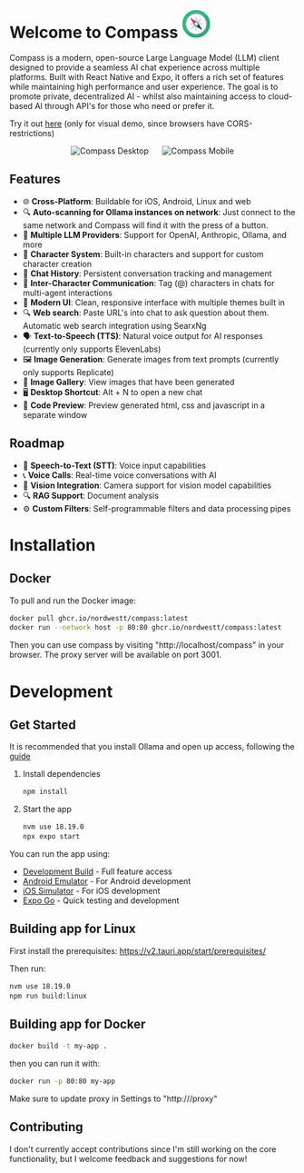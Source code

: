 # Welcome to Compass <img src="/assets/compass.png" alt="Compass Logo" height="50" /> 

Compass is a modern, open-source Large Language Model (LLM) client designed to provide a seamless AI chat experience across multiple platforms. Built with React Native and Expo, it offers a rich set of features while maintaining high performance and user experience.
The goal is to promote private, decentralized AI - whilst also maintaining access to cloud-based AI through API's for those who need or prefer it.

Try it out [here](https://nordwestt.com/compass) (only for visual demo, since browsers have CORS-restrictions)

<p align="center">
<img src="https://github.com/user-attachments/assets/f95389af-4378-466f-87e2-142638c1f422" alt="Compass Desktop" height="300" />
   &nbsp;&nbsp;&nbsp;&nbsp;
<img src="https://github.com/user-attachments/assets/02f206c1-9522-4264-bb18-c6f3cde8e152" alt="Compass Mobile" height="300"/>
</p>


## Features

- 🌐 **Cross-Platform**: Buildable for iOS, Android, Linux and web
- 🔍 **Auto-scanning for Ollama instances on network**: Just connect to the same network and Compass will find it with the press of a button.
- 🤖 **Multiple LLM Providers**: Support for OpenAI, Anthropic, Ollama, and more
- 👥 **Character System**: Built-in characters and support for custom character creation
- 💬 **Chat History**: Persistent conversation tracking and management
- 🤝 **Inter-Character Communication**: Tag (@) characters in chats for multi-agent interactions
- 🎨 **Modern UI**: Clean, responsive interface with multiple themes built in
- 🔍 **Web search**: Paste URL's into chat to ask question about them. Automatic web search integration using SearxNg
- 🗣️ **Text-to-Speech (TTS)**: Natural voice output for AI responses (currently only supports ElevenLabs)
- 🖼️ **Image Generation**: Generate images from text prompts (currently only supports Replicate)
- 📁 **Image Gallery**: View images that have been generated
- 🖥️ **Desktop Shortcut**: Alt + N to open a new chat
- 📝 **Code Preview**: Preview generated html, css and javascript in a separate window

## Roadmap

- 🎤 **Speech-to-Text (STT)**: Voice input capabilities
- 📞 **Voice Calls**: Real-time voice conversations with AI
- 📸 **Vision Integration**: Camera support for vision model capabilities
- 🔍 **RAG Support**: Document analysis
- ⚙️ **Custom Filters**: Self-programmable filters and data processing pipes

# Installation 

## Docker
To pull and run the Docker image:

```bash
docker pull ghcr.io/nordwestt/compass:latest
docker run --network host -p 80:80 ghcr.io/nordwestt/compass:latest
```

Then you can use compass by visiting "http://localhost/compass" in your browser.
The proxy server will be available on port 3001.


# Development

## Get Started

It is recommended that you install Ollama and open up access, following the [guide](https://github.com/nordwestt/compass/wiki/Ollama) 

1. Install dependencies

   ```bash
   npm install
   ```

2. Start the app

   ```bash
   nvm use 18.19.0
   npx expo start
   ```

You can run the app using:

- [Development Build](https://docs.expo.dev/develop/development-builds/introduction/) - Full feature access
- [Android Emulator](https://docs.expo.dev/workflow/android-studio-emulator/) - For Android development
- [iOS Simulator](https://docs.expo.dev/workflow/ios-simulator/) - For iOS development
- [Expo Go](https://expo.dev/go) - Quick testing and development

## Building app for Linux

First install the prerequisites: https://v2.tauri.app/start/prerequisites/

Then run:

```bash
nvm use 18.19.0
npm run build:linux
```

## Building app for Docker

```bash
docker build -t my-app .
```
then you can run it with:

```bash
docker run -p 80:80 my-app
```

Make sure to update proxy in Settings to "http://<your-docker-app>/proxy"


## Contributing

I don't currently accept contributions since I'm still working on the core functionality, but I welcome feedback and suggestions for now!
